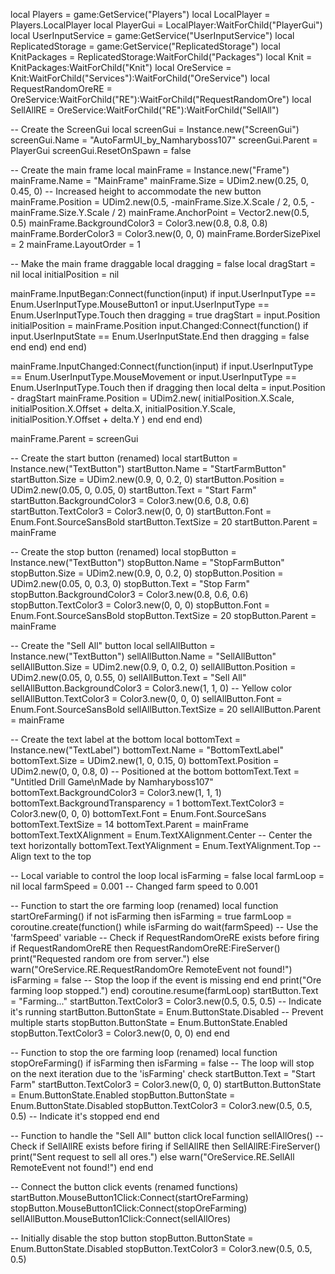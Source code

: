 local Players = game:GetService("Players")
local LocalPlayer = Players.LocalPlayer
local PlayerGui = LocalPlayer:WaitForChild("PlayerGui")
local UserInputService = game:GetService("UserInputService")
local ReplicatedStorage = game:GetService("ReplicatedStorage")
local KnitPackages = ReplicatedStorage:WaitForChild("Packages")
local Knit = KnitPackages:WaitForChild("Knit")
local OreService = Knit:WaitForChild("Services"):WaitForChild("OreService")
local RequestRandomOreRE = OreService:WaitForChild("RE"):WaitForChild("RequestRandomOre")
local SellAllRE = OreService:WaitForChild("RE"):WaitForChild("SellAll")

-- Create the ScreenGui
local screenGui = Instance.new("ScreenGui")
screenGui.Name = "AutoFarmUI_by_Namharyboss107"
screenGui.Parent = PlayerGui
screenGui.ResetOnSpawn = false

-- Create the main frame
local mainFrame = Instance.new("Frame")
mainFrame.Name = "MainFrame"
mainFrame.Size = UDim2.new(0.25, 0, 0.45, 0) -- Increased height to accommodate the new button
mainFrame.Position = UDim2.new(0.5, -mainFrame.Size.X.Scale / 2, 0.5, -mainFrame.Size.Y.Scale / 2)
mainFrame.AnchorPoint = Vector2.new(0.5, 0.5)
mainFrame.BackgroundColor3 = Color3.new(0.8, 0.8, 0.8)
mainFrame.BorderColor3 = Color3.new(0, 0, 0)
mainFrame.BorderSizePixel = 2
mainFrame.LayoutOrder = 1

-- Make the main frame draggable
local dragging = false
local dragStart = nil
local initialPosition = nil

mainFrame.InputBegan:Connect(function(input)
	if input.UserInputType == Enum.UserInputType.MouseButton1 or input.UserInputType == Enum.UserInputType.Touch then
		dragging = true
		dragStart = input.Position
		initialPosition = mainFrame.Position
		input.Changed:Connect(function()
			if input.UserInputState == Enum.UserInputState.End then
				dragging = false
			end
		end)
	end
end)

mainFrame.InputChanged:Connect(function(input)
	if input.UserInputType == Enum.UserInputType.MouseMovement or input.UserInputType == Enum.UserInputType.Touch then
		if dragging then
			local delta = input.Position - dragStart
			mainFrame.Position = UDim2.new(
				initialPosition.X.Scale,
				initialPosition.X.Offset + delta.X,
				initialPosition.Y.Scale,
				initialPosition.Y.Offset + delta.Y
			)
		end
	end
end)

mainFrame.Parent = screenGui

-- Create the start button (renamed)
local startButton = Instance.new("TextButton")
startButton.Name = "StartFarmButton"
startButton.Size = UDim2.new(0.9, 0, 0.2, 0)
startButton.Position = UDim2.new(0.05, 0, 0.05, 0)
startButton.Text = "Start Farm"
startButton.BackgroundColor3 = Color3.new(0.6, 0.8, 0.6)
startButton.TextColor3 = Color3.new(0, 0, 0)
startButton.Font = Enum.Font.SourceSansBold
startButton.TextSize = 20
startButton.Parent = mainFrame

-- Create the stop button (renamed)
local stopButton = Instance.new("TextButton")
stopButton.Name = "StopFarmButton"
stopButton.Size = UDim2.new(0.9, 0, 0.2, 0)
stopButton.Position = UDim2.new(0.05, 0, 0.3, 0)
stopButton.Text = "Stop Farm"
stopButton.BackgroundColor3 = Color3.new(0.8, 0.6, 0.6)
stopButton.TextColor3 = Color3.new(0, 0, 0)
stopButton.Font = Enum.Font.SourceSansBold
stopButton.TextSize = 20
stopButton.Parent = mainFrame

-- Create the "Sell All" button
local sellAllButton = Instance.new("TextButton")
sellAllButton.Name = "SellAllButton"
sellAllButton.Size = UDim2.new(0.9, 0, 0.2, 0)
sellAllButton.Position = UDim2.new(0.05, 0, 0.55, 0)
sellAllButton.Text = "Sell All"
sellAllButton.BackgroundColor3 = Color3.new(1, 1, 0) -- Yellow color
sellAllButton.TextColor3 = Color3.new(0, 0, 0)
sellAllButton.Font = Enum.Font.SourceSansBold
sellAllButton.TextSize = 20
sellAllButton.Parent = mainFrame

-- Create the text label at the bottom
local bottomText = Instance.new("TextLabel")
bottomText.Name = "BottomTextLabel"
bottomText.Size = UDim2.new(1, 0, 0.15, 0)
bottomText.Position = UDim2.new(0, 0, 0.8, 0) -- Positioned at the bottom
bottomText.Text = "Untitled Drill Game\nMade by Namharyboss107"
bottomText.BackgroundColor3 = Color3.new(1, 1, 1)
bottomText.BackgroundTransparency = 1
bottomText.TextColor3 = Color3.new(0, 0, 0)
bottomText.Font = Enum.Font.SourceSans
bottomText.TextSize = 14
bottomText.Parent = mainFrame
bottomText.TextXAlignment = Enum.TextXAlignment.Center -- Center the text horizontally
bottomText.TextYAlignment = Enum.TextYAlignment.Top -- Align text to the top


-- Local variable to control the loop
local isFarming = false
local farmLoop = nil
local farmSpeed = 0.001 -- Changed farm speed to 0.001

-- Function to start the ore farming loop (renamed)
local function startOreFarming()
	if not isFarming then
		isFarming = true
		farmLoop = coroutine.create(function()
			while isFarming do
				wait(farmSpeed) -- Use the 'farmSpeed' variable
				-- Check if RequestRandomOreRE exists before firing
				if RequestRandomOreRE then
					RequestRandomOreRE:FireServer()
					print("Requested random ore from server.")
				else
					warn("OreService.RE.RequestRandomOre RemoteEvent not found!")
					isFarming = false -- Stop the loop if the event is missing
				end
			end
			print("Ore farming loop stopped.")
		end)
		coroutine.resume(farmLoop)
		startButton.Text = "Farming..."
		startButton.TextColor3 = Color3.new(0.5, 0.5, 0.5) -- Indicate it's running
		startButton.ButtonState = Enum.ButtonState.Disabled -- Prevent multiple starts
		stopButton.ButtonState = Enum.ButtonState.Enabled
		stopButton.TextColor3 = Color3.new(0, 0, 0)
	end
end

-- Function to stop the ore farming loop (renamed)
local function stopOreFarming()
	if isFarming then
		isFarming = false
		-- The loop will stop on the next iteration due to the 'isFarming' check
		startButton.Text = "Start Farm"
		startButton.TextColor3 = Color3.new(0, 0, 0)
		startButton.ButtonState = Enum.ButtonState.Enabled
		stopButton.ButtonState = Enum.ButtonState.Disabled
		stopButton.TextColor3 = Color3.new(0.5, 0.5, 0.5) -- Indicate it's stopped
	end
end

-- Function to handle the "Sell All" button click
local function sellAllOres()
	-- Check if SellAllRE exists before firing
	if SellAllRE then
		SellAllRE:FireServer()
		print("Sent request to sell all ores.")
	else
		warn("OreService.RE.SellAll RemoteEvent not found!")
	end
end

-- Connect the button click events (renamed functions)
startButton.MouseButton1Click:Connect(startOreFarming)
stopButton.MouseButton1Click:Connect(stopOreFarming)
sellAllButton.MouseButton1Click:Connect(sellAllOres)

-- Initially disable the stop button
stopButton.ButtonState = Enum.ButtonState.Disabled
stopButton.TextColor3 = Color3.new(0.5, 0.5, 0.5)
